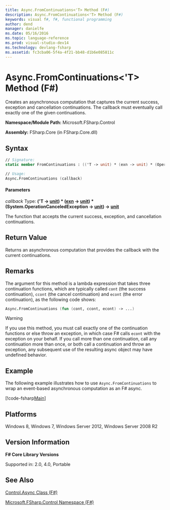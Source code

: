 ```yaml
---
title: Async.FromContinuations<'T> Method (F#)
description: Async.FromContinuations<'T> Method (F#)
keywords: visual f#, f#, functional programming
author: dend
manager: danielfe
ms.date: 05/16/2016
ms.topic: language-reference
ms.prod: visual-studio-dev14
ms.technology: devlang-fsharp
ms.assetid: fc3cba06-5f4a-4f21-bb48-d1b6e085811c 
---
```


# Async.FromContinuations<'T> Method (F#)

Creates an asynchronous computation that captures the current success, exception and cancellation continuations. The callback must eventually call exactly one of the given continuations.

**Namespace/Module Path:** Microsoft.FSharp.Control

**Assembly:** FSharp.Core (in FSharp.Core.dll)


## Syntax

```fsharp
// Signature:
static member FromContinuations : (('T -> unit) * (exn -> unit) * (OperationCanceledException -> unit) -> unit) -> Async<'T>

// Usage:
Async.FromContinuations (callback)
```

#### Parameters

*callback*
Type: **('T -&gt; [unit](https://msdn.microsoft.com/library/00b837c2-6c8a-483a-87d3-0479c64037a7)) &#42; ([exn](https://msdn.microsoft.com/library/e1569b69-3b30-440b-8c6f-966d1c6a06ab) -&gt; [unit](https://msdn.microsoft.com/library/00b837c2-6c8a-483a-87d3-0479c64037a7)) &#42; (System.OperationCanceledException -&gt; [unit](https://msdn.microsoft.com/library/00b837c2-6c8a-483a-87d3-0479c64037a7)) -&gt; [unit](https://msdn.microsoft.com/library/00b837c2-6c8a-483a-87d3-0479c64037a7)**

The function that accepts the current success, exception, and cancellation continuations.

## Return Value

Returns an asynchronous computation that provides the callback with the current continuations.

## Remarks

The argument for this method is a lambda expression that takes three continuation functions, which are typically called `cont` (the success continuation), `ccont` (the cancel continuation) and `econt` (the error continuation), as the following code shows:

```fsharp
Async.FromContinuations (fun (cont, ccont, econt) -> ...)
```

>[!WARNING] 
If you use this method, you must call exactly one of the continuation functions or else throw an exception, in which case F# calls `econt` with the exception on your behalf. If you call more than one continuation, call any continuation more than once, or both call a continuation and throw an exception, any subsequent use of the resulting async object may have undefined behavior.

## Example

The following example illustrates how to use `Async.FromContinuations` to wrap an event-based asynchronous computation as an F# async.

[!code-fsharp[Main](~samples/snippets/fsharp/asyncapis/snippet23.fs)]

## Platforms

Windows 8, Windows 7, Windows Server 2012, Windows Server 2008 R2

## Version Information

**F# Core Library Versions**

Supported in: 2.0, 4.0, Portable

## See Also

[Control.Async Class &#40;F&#35;&#41;](Control.Async-Class-%5BFSharp%5D.md)

[Microsoft.FSharp.Control Namespace &#40;F&#35;&#41;](Microsoft.FSharp.Control-Namespace-%5BFSharp%5D.md)